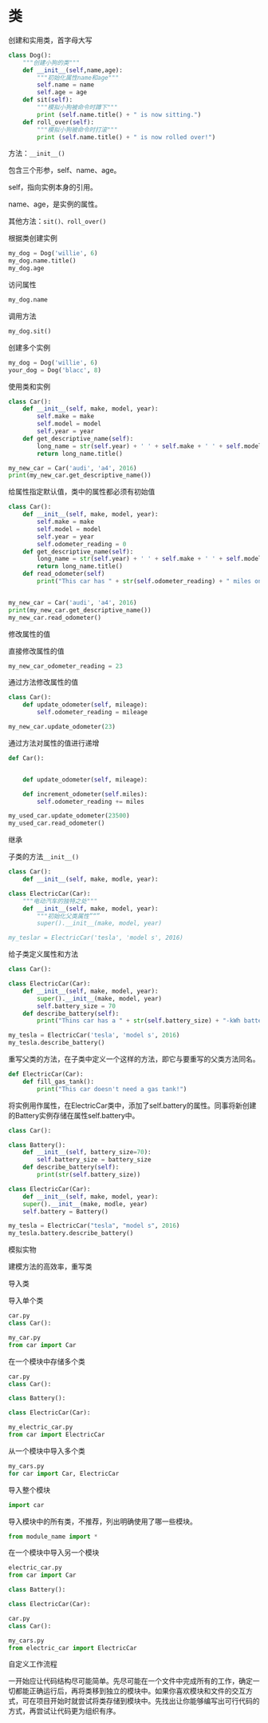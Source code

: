 # 类

创建和实用类，首字母大写

```py
class Dog():
    """创建小狗的类"""
    def __init__(self,name,age):
        """初始化属性name和age"""
        self.name = name
        self.age = age
    def sit(self):
        """模拟小狗被命令时蹲下"""
        print (self.name.title() + " is now sitting.")
    def roll_over(self):
        """模拟小狗被命令时打滚"""
        print (self.name.title() + " is now rolled over!")
```

方法：`__init__()`

包含三个形参，self、name、age。

self，指向实例本身的引用。

name、age，是实例的属性。

其他方法：`sit()、roll_over()`

根据类创建实例

```py
my_dog = Dog('willie', 6)
my_dog.name.title()
my_dog.age
```

访问属性

```py
my_dog.name
```

调用方法

```py
my_dog.sit()
```

创建多个实例

```py
my_dog = Dog('willie', 6)
your_dog = Dog('blacc', 8)
```

使用类和实例

```py
class Car():
    def __init__(self, make, model, year):
        self.make = make
        self.model = model
        self.year = year
    def get_descriptive_name(self):
        long_name = str(self.year) + ' ' + self.make + ' ' + self.model
        return long_name.title()

my_new_car = Car('audi', 'a4', 2016)
print(my_new_car.get_descriptive_name())
```

给属性指定默认值，类中的属性都必须有初始值

```py
class Car():
    def __init__(self, make, model, year):
        self.make = make
        self.model = model
        self.year = year
        self.odometer_reading = 0
    def get_descriptive_name(self):
        long_name = str(self.year) + ' ' + self.make + ' ' + self.model
        return long_name.title()
    def read_odometer(self)
        print("This car has " + str(self.odometer_reading) + " miles on it.")


my_new_car = Car('audi', 'a4', 2016)
print(my_new_car.get_descriptive_name())
my_new_car.read_odometer()
```

修改属性的值

直接修改属性的值

```py
my_new_car_odometer_reading = 23
```

通过方法修改属性的值

```py
class Car():
    def update_odometer(self, mileage):
        self.odometer_reading = mileage

my_new_car.update_odometer(23)
```

通过方法对属性的值进行递增

```py
def Car():


    def update_odometer(self, mileage):

    def increment_odometer(self.miles):
        self.odometer_reading += miles

my_used_car.update_odometer(23500)
my_used_car.read_odometer()
```

继承

子类的方法`__init__()`

```py
class Car():
    def __init__(self, make, modle, year):

class ElectricCar(Car):
    """电动汽车的独特之处"""
    def __init__(self, make, model, year):
        """初始化父类属性”“”
        super().__init__(make, model, year)

my_teslar = ElectricCar('tesla', 'model s', 2016)
```

给子类定义属性和方法

```py
class Car():

class ElectricCar(Car):
    def __init__(self, make, model, year):
        super().__init__(make, model, year)
        self.battery_size = 70
    def describe_battery(self):
        print("Thins car has a " + str(self.battery_size) + "-kWh battery.")

my_tesla = ElectricCar('tesla', 'model s', 2016)
my_tesla.describe_battery()
```

重写父类的方法，在子类中定义一个这样的方法，即它与要重写的父类方法同名。

```py
def ElectricCar(Car):
    def fill_gas_tank():
        print("This car doesn't need a gas tank!")
```

将实例用作属性，在ElectricCar类中，添加了self.battery的属性。同事将新创建的Battery实例存储在属性self.battery中。

```py
class Car():

class Battery():
    def __init__(self, battery_size=70):
        self.battery_size = battery_size
    def describe_battery(self):
        print(str(self.battery_size))

class ElectricCar(Car):
    def __init__(self, make, model, year):
    super().__init__(make, modle, year)
    self.battery = Battery()

my_tesla = ElectricCar("tesla", "model s", 2016)
my_tesla.battery.describe_battery()
```

模拟实物

建模方法的高效率，重写类

导入类

导入单个类

```py
car.py
class Car():

my_car.py
from car import Car
```

在一个模块中存储多个类

```py
car.py
class Car():

class Battery():

class ElectricCar(Car):

my_electric_car.py
from car import ElectricCar
```

从一个模块中导入多个类

```py
my_cars.py
for car import Car, ElectricCar
```

导入整个模块

```py
import car
```

导入模块中的所有类，不推荐，列出明确使用了哪一些模块。

```py
from module_name import *
```

在一个模块中导入另一个模块

```py
electric_car.py
from car import Car

class Battery():

class ElectricCar(Car):

car.py
class Car():

my_cars.py
from electric_car import ElectricCar
```

自定义工作流程

一开始应让代码结构尽可能简单。先尽可能在一个文件中完成所有的工作，确定一切都能正确运行后，再将类移到独立的模块中。如果你喜欢模块和文件的交互方式，可在项目开始时就尝试将类存储到模块中。先找出让你能够编写出可行代码的方式，再尝试让代码更为组织有序。















